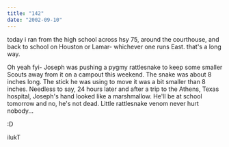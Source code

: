 ```yaml
---
title: "142"
date: "2002-09-10"
---
```


today i ran from the high school across hsy 75, around the courthouse, and back to school on Houston or Lamar- whichever one runs East. that's a long way.

Oh yeah fyi- Joseph was pushing a pygmy rattlesnake to keep some smaller Scouts away from it on a campout this weekend. The snake was about 8 inches long. The stick he was using to move it was a bit smaller than 8 inches. Needless to say, 24 hours later and after a trip to the Athens, Texas hospital, Joseph's hand looked like a marshmallow. He'll be at school tomorrow and no, he's not dead. Little rattlesnake venom never hurt nobody...

:D

ilukT
